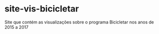 # site-vis-bicicletar
Site que contém as visualizações sobre o programa Bicicletar nos anos de 2015 a 2017
